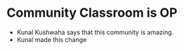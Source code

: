 # Community Classroom is OP
- Kunal Kushwaha says that this community is amazing.
- Kunal made this change
